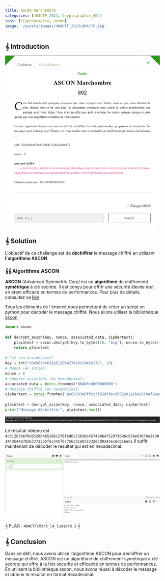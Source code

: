 ```yaml
---
title: ASCON Marchombre
categories: [404CTF_2023, Cryptographie_404]
tags: [Cryptographie, ascon]
image: '/assets/images/404CTF_2023/404CTF.jpg'
---
```


## 𝄞 Introduction

![Intro](/assets/images/404CTF_2023/Cryptographie/Ascon_marchombre/intro.png)


## 𝄞 Solution

L'objectif de ce challenge est de **déchiffrer** le message chiffré en utilisant **l'algorithme ASCON**.

### 𝄞𝄞 Algorithme ASCON
**ASCON** *(Advanced Symmetric Core)* est un **algorithme** de chiffrement **symétrique** à clé secrète. Il est conçu pour offrir une sécurité élevée tout en étant efficace en termes de performances. Pour plus de détails, consultez ce [lien](https://en.wikipedia.org/wiki/Ascon_(cipher))

Tous les éléments de l'énoncé nous permettent de créer un script en python pour décoder le message chiffré. Nous allons utiliser la bibliothèque [ascon](https://pypi.org/project/ascon/).

```python
import ascon

def decrypt_ascon(key, nonce, associated_data, ciphertext):
    plaintext = ascon.decrypt(key.to_bytes(16, 'big'), nonce.to_bytes(16, 'big'), associated_data, ciphertext)
    return plaintext

# Clé (en hexadécimal)
key = int("00456c6c616e61206427416c2d466172", 16)
# Nonce (en entier)
nonce = 0
# Données associées (en hexadécimal)
associated_data = bytes.fromhex("80400c0600000000")
# Message chiffré (en hexadécimal)
ciphertext = bytes.fromhex("ac6679386ffcc3f82d6fec9556202a1be26b8af8eecab98783d08235bfca263793b61997244e785f5cf96e419a23f9b29137d820aab766ce986092180f1f5a690dc7767ef1df76e13315a5c8b04fb782")

plaintext = decrypt_ascon(key, nonce, associated_data, ciphertext)
print("Message déchiffré:", plaintext.hex())
```
![Decrypt](/assets/images/404CTF_2023/Cryptographie/Ascon_marchombre/decrypt.png)

Le résultat obtenu est  
`4c6120766f6965206465206c276f6d6272650a45742064752073696c656e63650a3430344354467b563372355f6c345f6c756d31e872332e7d0a456c6c616e61`
Il suffit maintenant de décoder le resultat qui est en hexadecimal.

![Flag](/assets/images/404CTF_2023/Cryptographie/Ascon_marchombre/flag.png)

𝄞 FLAG : `404CTF{V3r5_l4_lum1èr3.}` 𝄞

## 𝄞 Conclusion
Dans ce défi, nous avons utilisé l'algorithme ASCON pour déchiffrer un message chiffré. ASCON est un algorithme de chiffrement symétrique à clé secrète qui offre à la fois sécurité et efficacité en termes de performances. En utilisant la bibliothèque ascon, nous avons réussi à décoder le message et obtenir le résultat en format hexadécimal.